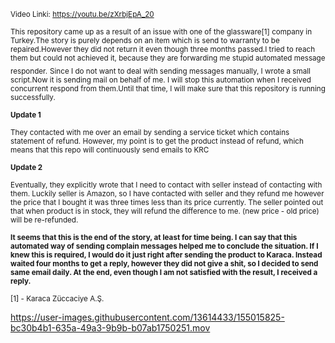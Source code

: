 <sub>Video Linki: https://youtu.be/zXrbjEpA_20</sub>


<sub>This repository came up as a result of an issue with one of the glassware[1] company in Turkey.</sub><sub>The story is purely depends on an item which is send to warranty to be repaired.</sub><sub>However they did not return it even though three months passed.I tried to reach them but could not achieved it, because they are forwarding me stupid automated message responder.</sub> <sub>Since I do not want to deal with sending messages manually, I wrote a small script.Now it is sending mail on behalf of me. I will stop this automation when I received concurrent respond from them.Until that time, I will make sure that this repository is running successfully.</sub>

<sub><b>Update 1</b> </sub>

<sub> They contacted with me over an email by sending a service ticket which contains statement of refund. However, my point is to get the product instead of refund, which means that this repo will continuously send emails to KRC  </sub>


<sub><b>Update 2</b> </sub>


<sub> Eventually, they explicitly wrote that I need to contact with seller instead of contacting with them. Luckily seller is Amazon, so I have contacted with seller and they refund me however the price that I bought it was three times less than its price currently. The seller pointed out that when product is in stock, they will refund the difference to me. (new price - old price) will be re-refunded. </sub>



<sub><b>It seems that this is the end of the story, at least for time being. I can say that this automated way of sending complain messages helped me to conclude the situation. If I knew this is required, I would do it just right after sending the product to Karaca. Instead waited four months to get a reply, however they did not give a shit, so I decided to send same email daily. At the end, even though I am not satisfied with the result, I received a reply. </b></sub>


<sub>[1] - Karaca Züccaciye A.Ş.</sub>
</sub>


https://user-images.githubusercontent.com/13614433/155015825-bc30b4b1-635a-49a3-9b9b-b07ab1750251.mov


